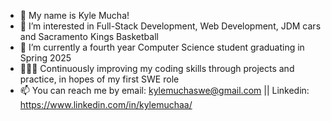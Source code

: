 - 👋 My name is Kyle Mucha!
- 👀 I’m interested in Full-Stack Development, Web Development, JDM cars and Sacramento Kings Basketball
- 🌱 I’m currently a fourth year Computer Science student graduating in Spring 2025
- 🧑🏽‍💻 Continuously improving my coding skills through projects and practice, in hopes of my first SWE role
- 📫 You can reach me by email: kylemuchaswe@gmail.com || Linkedin: https://www.linkedin.com/in/kylemuchaa/

<!---
kylemucha/kylemucha is a ✨ special ✨ repository because its `README.md` (this file) appears on your GitHub profile.
You can click the Preview link to take a look at your changes.
--->
